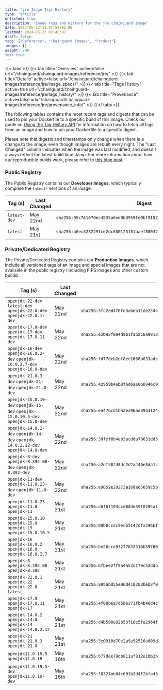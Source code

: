 ```yaml
---
title: "jre Image Tags History"
type: "article"
unlisted: true
description: "Image Tags and History for the jre Chainguard Image"
date: 2023-06-22T11:07:52+02:00
lastmod: 2024-05-23 00:45:07
draft: false
tags: ["Reference", "Chainguard Images", "Product"]
images: []
weight: 700
toc: true
---
```


{{< tabs >}}
{{< tab title="Overview" active=false url="/chainguard/chainguard-images/reference/jre/" >}}
{{< tab title="Details" active=false url="/chainguard/chainguard-images/reference/jre/image_specs/" >}}
{{< tab title="Tags History" active=true url="/chainguard/chainguard-images/reference/jre/tags_history/" >}}
{{< tab title="Provenance" active=false url="/chainguard/chainguard-images/reference/jre/provenance_info/" >}}
{{</ tabs >}}

The following tables contains the most recent tags and digests that can be used to pin your Dockerfile to a specific build of this image. Check our guide on [Using the Tag History API](/chainguard/chainguard-images/using-the-tag-history-api/) for information on how to fetch all tags from an image and how to pin your Dockerfile to a specific digest.

Please note that digests and timestamps only change when there is a change to the image, even though images are rebuilt every night. The "Last Changed" column indicates when the image was last modified, and doesn't always reflect the latest build timestamp. For more information about how our reproducible builds work, please refer to [this blog post](https://www.chainguard.dev/unchained/reproducing-chainguards-reproducible-image-builds).

### Public Registry
The Public Registry contains our **Developer Images**, which typically comprise the `latest*` versions of an image.

| Tag (s)       | Last Changed | Digest                                                                    |
|---------------|--------------|---------------------------------------------------------------------------|
|  `latest-dev` | May 22nd     | `sha256:99c761670ec4535a6ed9b3959fe0bf9152aa99fcdb9a1ce8c9edf86bbc28f581` |
|  `latest`     | May 21st     | `sha256:a0ec8232291ce2dc680123f81baef88032f6f5b66a3daa12e5e1417aa5a7087b` |


### Private/Dedicated Registry
The Private/Dedicated Registry contains our **Production Images**, which include all versioned tags of an image and special images that are not available in the public registry (including FIPS images and other custom builds).

| Tag (s)                                                                            | Last Changed | Digest                                                                    |
|------------------------------------------------------------------------------------|--------------|---------------------------------------------------------------------------|
|  `openjdk-22-dev` `latest-dev` `openjdk-22.0-dev` `openjdk-22.0.1-dev`             | May 22nd     | `sha256:3fc2ed4f6fd3abeb11de254470fb129ee302068e474ed03c3d40a64b8e50b4ee` |
|  `openjdk-17.0-dev` `openjdk-17-dev` `openjdk-17.0.11-dev`                         | May 22nd     | `sha256:e2b93f004d9b1fabac8a9913e913a15949adc99ba8b5a4dc88f4f7bce951b3d4` |
|  `openjdk-16-dev` `openjdk-16.0.2-dev` `openjdk-16.0.2.7-dev` `openjdk-16.0-dev`   | May 22nd     | `sha256:fd77deb2ef8ee1668b833adcbdfe44694ae39588aca9252964448d5b191ca816` |
|  `openjdk-21.0.3-dev` `openjdk-21-dev` `openjdk-21.0-dev`                          | May 22nd     | `sha256:42959b4eb0f6d6ae066946c9975427032f8bf359348cd488e3212c131f328a62` |
|  `openjdk-15.0.10-dev` `openjdk-15-dev` `openjdk-15.0.10.5-dev` `openjdk-15.0-dev` | May 22nd     | `sha256:ea476cd1ba2ea96ad39b312447fe5fa295534aaeb976d358341b504d4ad6e11d` |
|  `openjdk-14.0.2-dev` `openjdk-14-dev` `openjdk-14.0.2.12-dev` `openjdk-14.0-dev`  | May 22nd     | `sha256:30fef0b4eb3acdda78031dd5b0c003c10f4ed86fcc89eaa4efd8fb35f8aeb663` |
|  `openjdk-8-dev` `openjdk-8.392.08-dev` `openjdk-8.392-dev`                        | May 22nd     | `sha256:a2df50fd8dc2d2a446e8da1c04bcca8b2877a5b276451574447bd9f3263c054f` |
|  `openjdk-11-dev` `openjdk-11.0.23-dev` `openjdk-11.0-dev`                         | May 22nd     | `sha256:e9852e20273a16dad5059c5b714e0b70b13e06619d9b19c2121bf2f28003ac67` |
|  `openjdk-11.0.23` `openjdk-11.0` `openjdk-11`                                     | May 21st     | `sha256:d6f6f193cce88de59f8284a1c4d1790b966a2f49c99bc062aad739a3af2d6251` |
|  `openjdk-15.0.10` `openjdk-15.0` `openjdk-15` `openjdk-15.0.10.5`                 | May 21st     | `sha256:00b8ccdc9ecb5147dfa296bfb8d442cde2d9619cc7a5fa8a064e339cd9f3b59d` |
|  `openjdk-16` `openjdk-16.0.2` `openjdk-16.0` `openjdk-16.0.2.7`                   | May 21st     | `sha256:be26cca932f7632316b59780265efb475dc209c4eef78866943236bf01c92c9f` |
|  `openjdk-8` `openjdk-8.392.08` `openjdk-8.392`                                    | May 21st     | `sha256:6fbee2ff9a4a53c179c52ddb903221cea761e0d8be1d508cce0ac8faa238b255` |
|  `openjdk-22.0.1` `openjdk-22` `openjdk-22.0` `latest`                             | May 21st     | `sha256:995abd55e06d4c6203beb3f0a2e03c4245bcb96400f460c3e5c52a12bf0cb07a` |
|  `openjdk-17.0` `openjdk-17.0.11` `openjdk-17`                                     | May 21st     | `sha256:4f08b6a7d5be371fb4b46d4c70ac59e95c874caef2fe692301e97bc7c562afe7` |
|  `openjdk-14.0.2` `openjdk-14.0` `openjdk-14` `openjdk-14.0.2.12`                  | May 21st     | `sha256:d4b580e02b53f10e5fa2964fd72e3cb560e6fe6facd44379d2b715f25f0b0286` |
|  `openjdk-21` `openjdk-21.0.3` `openjdk-21.0`                                      | May 21st     | `sha256:3e0910d70e2a9a92516a009dce2eea5a1854ae697a3c1d1c53b43023ff0aff7a` |
|  `openjdk11.0.19.5` `openjdk11.0.19`                                               | May 16th     | `sha256:677dee78db811af812e1bb2bd33c1f247a5a4e0418169c194d965fc618768bba` |
|  `openjdk11.0.19.5-dev` `openjdk11.0.19-dev`                                       | May 16th     | `sha256:30327ab04c691b2d4f2bfa4391531384ea89b4e204cc65b90eee78a5cbc83156` |

